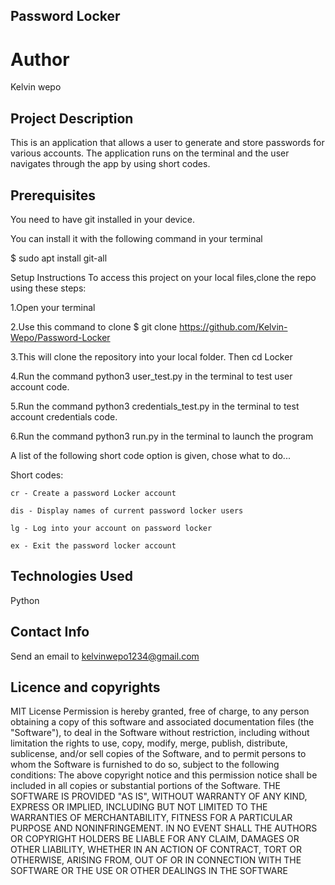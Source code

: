 ## Password Locker
# Author
Kelvin wepo
## Project Description
This is an application that allows a user to generate and store passwords for various accounts. The application runs on the terminal and the user navigates through the app by using short codes.

## Prerequisites
You need to have git installed in your device.

You can install it with the following command in your terminal

$ sudo apt install git-all

Setup Instructions
To access this project on your local files,clone the repo using these steps:

1.Open your terminal

2.Use this command to clone $ git clone https://github.com/Kelvin-Wepo/Password-Locker

3.This will clone the repository into your local folder. Then cd Locker

4.Run the command python3 user_test.py in the terminal to test user account code.

5.Run the command python3 credentials_test.py in the terminal to test account credentials code.

6.Run the command python3 run.py in the terminal to launch the program

A list of the following short code option is given, chose what to do...

 Short codes:

    cr - Create a password Locker account 

    dis - Display names of current password locker users 

    lg - Log into your account on password locker 

    ex - Exit the password locker account
## Technologies Used
Python

## Contact Info
Send an email to kelvinwepo1234@gmail.com

## Licence and copyrights
  MIT License Permission is hereby granted, free of charge, to any person obtaining a copy of this software and associated documentation files (the "Software"), to deal in the Software without restriction, including without limitation the rights to use, copy, modify, merge, publish, distribute, sublicense, and/or sell copies of the Software, and to permit persons to whom the Software is furnished to do so, subject to the following conditions: The above copyright notice and this permission notice shall be included in all copies or substantial portions of the Software. THE SOFTWARE IS PROVIDED "AS IS", WITHOUT WARRANTY OF ANY KIND, EXPRESS OR IMPLIED, INCLUDING BUT NOT LIMITED TO THE WARRANTIES OF MERCHANTABILITY, FITNESS FOR A PARTICULAR PURPOSE AND NONINFRINGEMENT. IN NO EVENT SHALL THE AUTHORS OR COPYRIGHT HOLDERS BE LIABLE FOR ANY CLAIM, DAMAGES OR OTHER LIABILITY, WHETHER IN AN ACTION OF CONTRACT, TORT OR OTHERWISE, ARISING FROM, OUT OF OR IN CONNECTION WITH THE SOFTWARE OR THE USE OR OTHER DEALINGS IN THE SOFTWARE